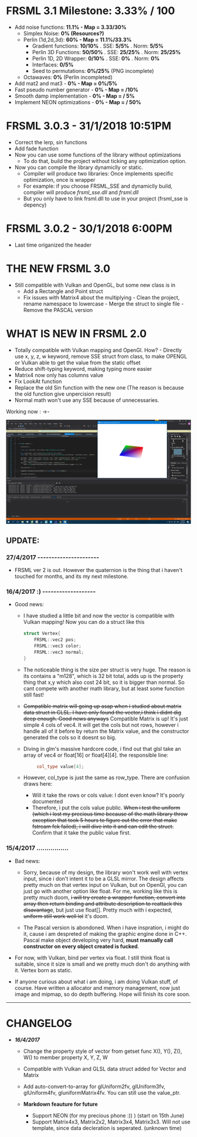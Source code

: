 # FRSML 3.1 Milestone: **3.33% / 100**
   - Add noise functions:  **11.1% - Map = 3.33/30%**
		+ Simplex Noise: **0% (Resources?)**
		+ Perlin (1d,2d,3d): **60% - Map = 11.1%/33.3%**
			* Gradient functions: **10/10%**
				. SSE: **5/5%**
				. Norm: **5/5%**
			* Perlin 3D Functions: **50/50%**
				. SSE: **25/25%**
				. Norm: **25/25%**
			* Perlin 1D, 2D Wrapper: **0/10%**
				. SSE: **0%**
				. Norm: **0%**
			* Interfaces: **0/5%**
			* Seed to permutations: **0%/25%** (PNG incomplete)
		+ Octawaves: **0%** (Perlin incompleted)
   - Add mat2 and mat3 - **0% - Map = 0%/5%**
   - Fast pseudo number generator - **0% - Map = /10%**
   - Smooth damp implementation - **0% - Map = / 5%**
   - Implement NEON optimizations - **0% - Map = / 50%**

# FRSML 3.0.3 - 31/1/2018 10:51PM
   - Correct the lerp, sin functions
   - Add fade function
   - Now you can use some functions of the library without optimizations
	 * To do that, build the project without ticking any optimization option.
   - Now you can compile the library dynamiclly or static. 
	 * Compiler will produce two libraries: Once implements specific optimization, once is wrapper
	 * For example: if you choose FRSML_SSE and dynamiclly build, compiler will produce *frsml_sse.dll* and *frsml.dll*
	 * But you only have to link frsml.dll to use in your project (frsml_sse is depency)
	
# FRSML 3.0.2 - 30/1/2018 6:00PM
   - Last time origanized the header

# THE NEW FRSML 3.0
   - Still compatible with Vulkan and OpenGL, but some new class is in	
		+ Add a Rectangle and Point struct
		+ Fix issues with Matrix4 about the multiplying
	- Clean the project, rename namespace to lowercase
	- Merge the struct to single file
	- Remove the PASCAL version 

# WHAT IS NEW IN FRSML 2.0
   - Totally compatible with Vulkan mapping and OpenGl. How?
	- Directly use x, y, z, w keyword, remove SSE struct from class, to make OPENGL or Vulkan able to
		get the value from the static offset 
   - Reduce shift-typing keyword, making typing more easier 
   - Matrix4 now only has columns value
   - Fix LookAt function
   - Replace the old Sin function with the new one (The reason is because the old function give unpercision result)
   - Normal math won't use any SSE because of unnecessaries.
   
   Working now : ->-
   
  ![alt tag](https://raw.githubusercontent.com/bentokun/FRSML/master/RESULT.png)

## UPDATE:
 
### 27/4/2017 ----------------------
	
  + FRSML ver 2 is out. However the quaternion is the thing that i haven't touched for months, and its my next milestone.
  
### 16/4/2017 :) -------------------

  + Good news:
  
  	* I have studied a little bit and now the vector is compatible with Vulkan mapping! Now you can do a struct like this
		
		```C++
		struct Vertex{
			FRSML::vec2 pos;
			FRSML::vec3 color;
			FRSML::vec3 normal;
		}
		```
		
	* The noticeable thing is the size per struct is very huge. The reason is its contains a "m128", which is 32 bit total, adds up is the property thing that x,y which also cost 24 bit, so it is bigger than normal. So cant compete with another math library, but at least some function still fast!
	
	* ~~Compatible matrix will going up asap when i studied about matrix data struct in GLSL. I have only found the vector,i think i didnt dig deep enough. Good news anyways~~ Compatible Matrix is up! It's just simple 4 cols of vec4. It will get the cols but not rows, however i handle all of it before by return the Matrix value, and the constructor generated the cols so it doesnt so big.
	
	* Diving in glm's massive hardcore code, i find out that glsl take an array of vec4 or float[16] or float[4][4]. the responsible line:
  
		```c++
			 col_type value[4];
		```
		
	* However, col_type is just the same as row_type. There are confusion draws here:
		- Will it take the rows or cols value: I dont even know? It's poorly documented
		- Therefore, i put the cols value public. ~~When i test the uniform (which i lost my precious time because of the math library throw exception that took 5 hours to figure out the error that make fstream fck failed), i will dive into it and can edit the struct.~~ Confirm that it take the public value first.
		
  
### 15/4/2017 ................
  
  +  Bad news:
      * Sorry, because of my design, the library won't work well with vertex input, since i don't intent it to be a GLSL mirror.
  The design affects pretty much on that vertex input on Vulkan, but on OpenGl, you can just go with another option like float. For me, working like this is pretty much doom,  ~~i will try create a wrapper function, convert into array then return binding and attribute description to reattack this disavantage~~, but just use float[]. Pretty much with i expected, ~~uniform still work well lol~~ it's doom.
 
      * The Pascal version is abondoned. When i have inspration, i might do it, cause i am despreted of making the graphic engine done in C++. Pascal make object developing very hard, **must manually call constructor on every object created is fucked**.
  
  - For now, with Vulkan, bind per vertex via float. I still think float is suitable, since it size is small and we pretty much don't do
  anything with it. Vertex born as static.
  
  - If anyone curious about what i am doing, i am doing Vulkan stuff, of course. Have written a allocator and memory management, now just image and mipmap, so do depth buffering. Hope will finish its core soon.

**********************************************

# CHANGELOG
  
  - __*16/4/2017*__
    + Change the property style of vector from getset func X(), Y(), Z(), W() to member property X, Y, Z, W
    + Compatible with Vulkan and GLSL data struct added for Vector and Matrix
    + Add auto-convert-to-array for glUniform2fv, glUniform3fv, glUniform4fv, gluniformMatrix4fv. You can still use the value_ptr.
    
    + __Markdown feauture for future__
      * Support NEON (for my precious phone :)) ) (start on 15th June)
      * Support Matrix4x3, Matrix2x2, Matrix3x4, Matrix3x3. Will not use template, since data decleration is seperated.
      (unknown time)
